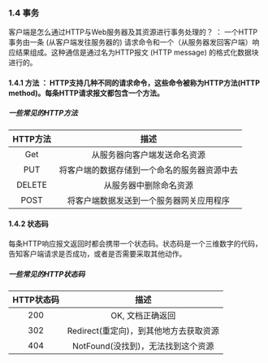 ### 1.4 事务
   客户端是怎么通过HTTP与Web服务器及其资源进行事务处理的？ ： 一个HTTP事务由一条 (从客户端发往服务器的) 请求命令和一个（从服务器发回客户端）响应结果组成。这种通信是通过名为HTTP报文 (HTTP message) 的格式化数据块进行的。
   
 #### 1.4.1 方法 ： HTTP支持几种不同的请求命令，这些命令被称为HTTP方法(HTTP method)。每条HTTP请求报文都包含一个方法。
   ##### 一些常见的HTTP方法
   | HTTP方法 | 描述|
   |:------:|:----:|
   |Get     |从服务器向客户端发送命名资源|
   |PUT     |将客户端的数据存储到一个命名的服务器资源中去|  
   |DELETE  |从服务器中删除命名资源| 
   |POST    |将客户端数据发送到一个服务器网关应用程序| 
  
  
 #### 1.4.2 状态码
   每条HTTP响应报文返回时都会携带一个状态码。状态码是一个三维数字的代码，告知客户端请求是否成功，或者是否需要采取其他动作。
   ##### 一些常见的HTTP状态码
   |HTTP状态码| 描述|
   |:-------:|:-----:|
   |200| OK, 文档正确返回|
   |302|Redirect(重定向)，到其他地方去获取资源|
   |404|NotFound(没找到)，无法找到这个资源|
